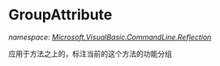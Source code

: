 ﻿# GroupAttribute
_namespace: <a href="#" onClick="load('/docs/Microsoft.VisualBasic.CommandLine.Reflection/index.md')">Microsoft.VisualBasic.CommandLine.Reflection</a>_

应用于方法之上的，标注当前的这个方法的功能分组




